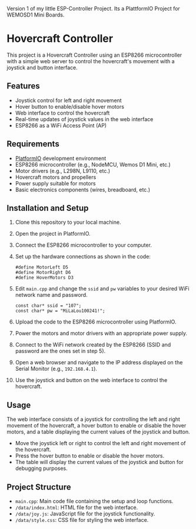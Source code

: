 Version 1 of my little ESP-Controller Project. Its a PlattformIO Project for WEMOSD1 Mini Boards.

# Hovercraft Controller

This project is a Hovercraft Controller using an ESP8266 microcontroller with a simple web server to control the hovercraft's movement with a joystick and button interface.

## Features

- Joystick control for left and right movement
- Hover button to enable/disable hover motors
- Web interface to control the hovercraft
- Real-time updates of joystick values in the web interface
- ESP8266 as a WiFi Access Point (AP)

## Requirements

- [PlatformIO](https://platformio.org/) development environment
- ESP8266 microcontroller (e.g., NodeMCU, Wemos D1 Mini, etc.)
- Motor drivers (e.g., L298N, L9110, etc.)
- Hovercraft motors and propellers
- Power supply suitable for motors
- Basic electronics components (wires, breadboard, etc.)

## Installation and Setup

1. Clone this repository to your local machine.

2. Open the project in PlatformIO.

3. Connect the ESP8266 microcontroller to your computer.

4. Set up the hardware connections as shown in the code:

    ```
    #define MotorLeft D5
    #define MotorRight D6
    #define HoverMotors D3
    ```

5. Edit `main.cpp` and change the `ssid` and `pw` variables to your desired WiFi network name and password.

    ```
    const char* ssid = "107";
    const char* pw = "MiLaLou100241!";
    ```

6. Upload the code to the ESP8266 microcontroller using PlatformIO.

7. Power the motors and motor drivers with an appropriate power supply.

8. Connect to the WiFi network created by the ESP8266 (SSID and password are the ones set in step 5).

9. Open a web browser and navigate to the IP address displayed on the Serial Monitor (e.g., `192.168.4.1`).

10. Use the joystick and button on the web interface to control the hovercraft.

## Usage

The web interface consists of a joystick for controlling the left and right movement of the hovercraft, a hover button to enable or disable the hover motors, and a table displaying the current values of the joystick and button.

- Move the joystick left or right to control the left and right movement of the hovercraft.
- Press the hover button to enable or disable the hover motors.
- The table will display the current values of the joystick and button for debugging purposes.

## Project Structure

- `main.cpp`: Main code file containing the setup and loop functions.
- `/data/index.html`: HTML file for the web interface.
- `/data/joy.js`: JavaScript file for the joystick functionality.
- `/data/style.css`: CSS file for styling the web interface.
